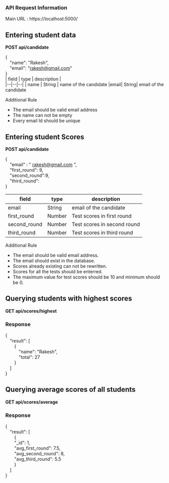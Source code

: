 ### API Request Information

Main URL : https://localhost:5000/

## Entering student data

**POST api/candidate**

{ <br/>
&emsp;"name": "Rakesh",<br/>
&emsp;"email": "rakesh@gmail.com"<br/>
}<br/>
| field | type | description |  
|--|--|--|
| name | String | name of the candidate
|email| String| email of the candidate

Additional Rule

- The email should be valid email address
- The name can not be empty
- Every email Id should be unique

## Entering student Scores

**POST api/candidate**

{<br/>
&emsp;"email" : " rakesh@gmail.com ",<br/>
&emsp;"first_round": 9,<br/>
&emsp;"second_round":9,<br/>
&emsp;"third_round":<br/>
}<br/>

| field        | type   | description                 |
| ------------ | ------ | --------------------------- |
| email        | String | email of the candidate      |
| first_round  | Number | Test scores in first round  |
| second_round | Number | Test scores in second round |
| third_round  | Number | Test scores in third round  |

Additional Rule

- The email should be valid email address.
- The email should exist in the database.
- Scores already existing can not be rewritten.
- Scores for all the tests should be enterred.
- The maximum value for test scores should be 10 and minimum should be 0.

## Querying students with highest scores

**GET api/scores/highest**

### Response

{<br/>
&emsp;"result": [<br/>
&emsp;&emsp;{<br/>
&emsp;&emsp;&emsp;"name": "Rakesh",<br/>
&emsp;&emsp;&emsp;"total": 27<br/>
&emsp;&emsp;}<br/>
&emsp;]<br/>
}<br/>

## Querying average scores of all students

**GET api/scores/average**

### Response

{<br/>
&emsp;"result": [<br/>
&emsp;&emsp;{<br/>
&emsp;&emsp;"_id": 1,<br/>
&emsp;&emsp;"avg_first_round": 7.5,<br/>
&emsp;&emsp;"avg_second_round": 8,<br/>
&emsp;&emsp;"avg_third_round": 5.5<br/>
&emsp;&emsp;}<br/>
&emsp;]<br/>
}
